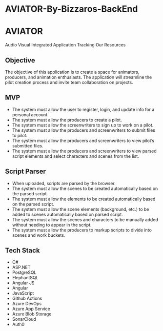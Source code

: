 # AVIATOR-By-Bizzaros-BackEnd
# AVIATOR
Audio Visual Integrated Application Tracking Our Resources
## Objective
The objective of this application is to create a space for animators, producers, and animation enthusiasts. The application will streamline the pilot creation process and invite team collaboration on projects.
## MVP
- The system must allow the user to register, login, and update info for a personal account.
- The system must allow the producers to create a pilot.
- The system must allow the screenwriters to sign up to work on a pilot.
- The system must allow the producers and screenwriters to submit files to pilot.
- The system must allow the producers and screenwriters to view pilot’s submitted files.
- The system must allow the producers and screenwriters to view parsed script elements and select characters and scenes from the list.
## Script Parser
- When uploaded, scripts are parsed by the browser.
- The system must allow the scenes to be created automatically based on the parsed script.
- The system must allow the elements to be created automatically based on the parsed script.
- The system must allow the scene elements (background, etc.) to be added to scenes automatically based on parsed script.
- The system must allow the scenes and characters to be manually added without needing to appear in the script.
- The system must allow the producers to markup scripts to divide into scenes and work buckets.

## Tech Stack
- C#
- ASP.NET
- PostgreSQL
- ElephantSQL
- Angular JS
- Angular
- JavaScript
- Github Actions
- Azure DevOps
- Azure App Service
- Azure Blob Storage
- SonarCloud
- Auth0
